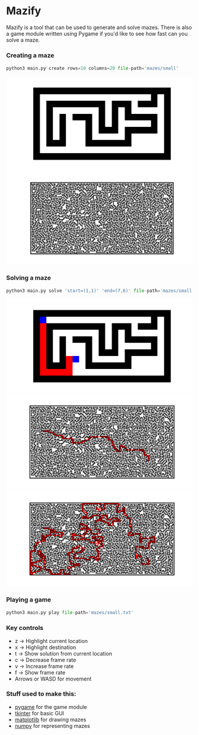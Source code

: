 # Mazify

Mazify is a tool that can be used to generate and solve mazes.
There is also a game module written using Pygame if you'd like to see how fast can you solve a maze.

### Creating a maze
```python
python3 main.py create rows=10 columns=20 file-path='mazes/small'
```

![small maze](https://github.com/AlexandruValeanu/Mazify/blob/master/mazes/small.png)
![big maze](https://github.com/AlexandruValeanu/Mazify/blob/master/mazes/big.png)

### Solving a maze
```python
python3 main.py solve 'start=(1,1)' 'end=(7,6)' file-path='mazes/small.txt'
```

![small maze](https://github.com/AlexandruValeanu/Mazify/blob/master/mazes/small_sol.png)
![big maze](https://github.com/AlexandruValeanu/Mazify/blob/master/mazes/big_sol.png)
![big maze dfs](https://github.com/AlexandruValeanu/Mazify/blob/master/mazes/big_sol_dfs.png)

### Playing a game
```python
python3 main.py play file-path='mazes/small.txt'
```

###  Key controls
* z  -> Highlight current location
* x  -> Highlight destination
* t  -> Show solution from current location
* c  -> Decrease frame rate
* v  -> Increase frame rate
* f  -> Show frame rate
* Arrows or WASD for movement

### Stuff used to make this:
* [pygame](https://www.pygame.org/news) for the game module
* [tkinter](https://wiki.python.org/moin/TkInter) for basic GUI
* [matplotlib](https://matplotlib.org/) for drawing mazes
* [numpy](http://www.numpy.org/) for representing mazes
